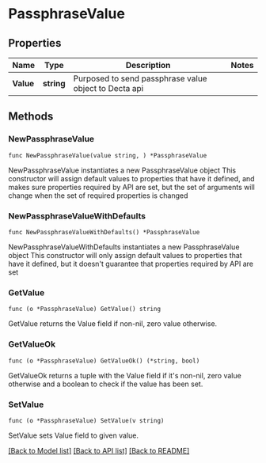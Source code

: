 # PassphraseValue

## Properties

Name | Type | Description | Notes
------------ | ------------- | ------------- | -------------
**Value** | **string** | Purposed to send passphrase value object to Decta api | 

## Methods

### NewPassphraseValue

`func NewPassphraseValue(value string, ) *PassphraseValue`

NewPassphraseValue instantiates a new PassphraseValue object
This constructor will assign default values to properties that have it defined,
and makes sure properties required by API are set, but the set of arguments
will change when the set of required properties is changed

### NewPassphraseValueWithDefaults

`func NewPassphraseValueWithDefaults() *PassphraseValue`

NewPassphraseValueWithDefaults instantiates a new PassphraseValue object
This constructor will only assign default values to properties that have it defined,
but it doesn't guarantee that properties required by API are set

### GetValue

`func (o *PassphraseValue) GetValue() string`

GetValue returns the Value field if non-nil, zero value otherwise.

### GetValueOk

`func (o *PassphraseValue) GetValueOk() (*string, bool)`

GetValueOk returns a tuple with the Value field if it's non-nil, zero value otherwise
and a boolean to check if the value has been set.

### SetValue

`func (o *PassphraseValue) SetValue(v string)`

SetValue sets Value field to given value.



[[Back to Model list]](../README.md#documentation-for-models) [[Back to API list]](../README.md#documentation-for-api-endpoints) [[Back to README]](../README.md)


